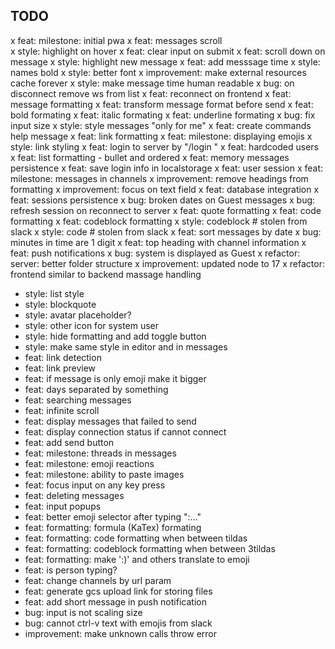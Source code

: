 

## TODO

x feat: milestone: initial pwa 
x feat: messages scroll  
x style: highlight on hover 
x feat: clear input on submit 
x feat: scroll down on message
x style: highlight new message 
x feat: add messsage time
x style: names bold 
x style: better font
x improvement: make external resources cache forever 
x style: make message time human readable
x bug: on disconnect remove ws from list 
x feat: reconnect on frontend 
x feat: message formatting 
x feat: transform message format before send
x feat: bold formating
x feat: italic formating
x feat: underline formating
x bug: fix input size
x style: style messages "only for me"
x feat: create commands help message 
x feat: link formatting
x feat: milestone: displaying emojis
x style: link styling
x feat: login to server by "/login <user> <password>"
x feat: hardcoded users
x feat: list formatting - bullet and ordered
x feat: memory messages persistence 
x feat: save login info in localstorage
x feat: user session
x feat: milestone: messages in channels
x improvement: remove headings from formatting
x improvement: focus on text field
x feat: database integration
x feat: sessions persistence
x bug: broken dates on Guest messages
x bug: refresh session on reconnect to server
x feat: quote formatting
x feat: code formatting
x feat: codeblock formatting
x style: codeblock # stolen from slack
x style: code # stolen from slack
x feat: sort messages by date
x bug: minutes in time are 1 digit
x feat: top heading with channel information
x feat: push notifications
x bug: system is displayed as Guest
x refactor: server: better folder structure
x improvement: updated node to 17
x refactor: frontend similar to backend massage handling
- style: list style
- style: blockquote
- style: avatar placeholder?
- style: other icon for system user
- style: hide formatting and add toggle button
- style: make same style in editor and in messages
- feat: link detection
- feat: link preview
- feat: if message is only emoji make it bigger
- feat: days separated by something
- feat: searching messages
- feat: infinite scroll
- feat: display messages that failed to send
- feat: display connection status if cannot connect
- feat: add send button
- feat: milestone: threads in messages
- feat: milestone: emoji reactions 
- feat: milestone: ability to paste images
- feat: focus input on any key press
- feat: deleting messages
- feat: input popups
- feat: better emoji selector after typing ":..."
- feat: formatting: formula (KaTex) formating
- feat: formatting: code formatting when between tildas
- feat: formatting: codeblock formatting when between 3tildas
- feat: formatting: make ':)' and others translate to emoji
- feat: is person typing?
- feat: change channels by url param
- feat: generate gcs upload link for storing files
- feat: add short message in push notification
- bug: input is not scaling size
- bug: cannot ctrl-v text with emojis from slack
- improvement: make unknown calls throw error
